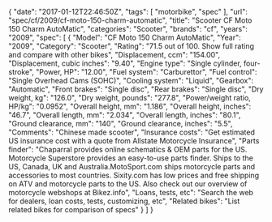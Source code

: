 {
    "date": "2017-01-12T22:46:50Z",
    "tags": [
        "motorbike",
        "spec"
    ],
    "url": "spec\/cf\/2009\/cf-moto-150-charm-automatic",
    "title": "Scooter CF Moto 150 Charm AutoMatic",
    "categories": "Scooter",
    "brands": "cf",
    "years": "2009",
    "spec": [
        {
            "Model": "CF Moto 150 Charm AutoMatic",
            "Year": "2009",
            "Category": "Scooter",
            "Rating": "71.5 out of 100. Show full rating and compare with other bikes",
            "Displacement, ccm": "154.00",
            "Displacement, cubic inches": "9.40",
            "Engine type": "Single cylinder, four-stroke",
            "Power, HP": "12.00",
            "Fuel system": "Carburettor",
            "Fuel control": "Single Overhead Cams (SOHC)",
            "Cooling system": "Liquid",
            "Gearbox": "Automatic",
            "Front brakes": "Single disc",
            "Rear brakes": "Single disc",
            "Dry weight, kg": "126.0",
            "Dry weight, pounds": "277.8",
            "Power\/weight ratio, HP\/kg": "0.0952",
            "Overall height, mm": "1.186",
            "Overall height, inches": "46.7",
            "Overall length, mm": "2.034",
            "Overall length, inches": "80.1",
            "Ground clearance, mm": "140",
            "Ground clearance, inches": "5.5",
            "Comments": "Chinese made scooter",
            "Insurance costs": "Get estimated US insurance cost with a quote from Allstate Motorcycle Insurance",
            "Parts finder": "Chaparral provides online schematics & OEM parts for the US.   Motorcycle Superstore provides an easy-to-use parts finder. Ships to the US, Canada, UK and Australia.MotoSport.com ships motorcycle parts and accessories to most countries.    Sixity.com has low prices and free shipping on ATV and motorcycle parts to the US. Also check out our overview of motorcycle webshops at Bikez.info",
            "Loans, tests, etc": "Search the web for dealers, loan costs, tests, customizing, etc",
            "Related bikes": "List related bikes for comparison of specs"
        }
    ]
}
